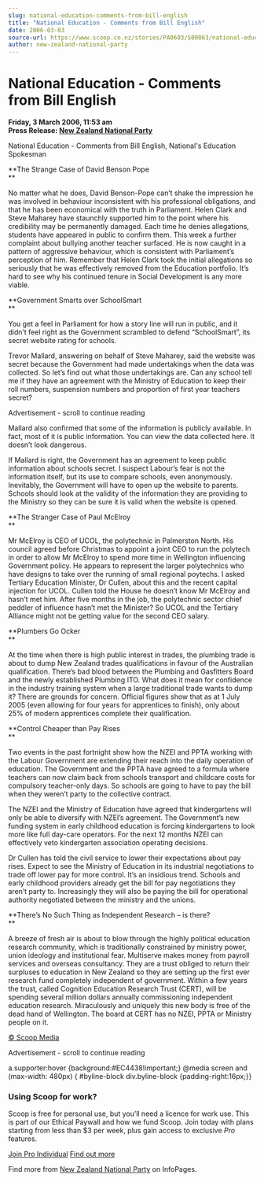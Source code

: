 ```yaml
---
slug: national-education-comments-from-bill-english
title: "National Education - Comments from Bill English"
date: 2006-03-03
source-url: https://www.scoop.co.nz/stories/PA0603/S00063/national-education-comments-from-bill-english.htm
author: new-zealand-national-party
---
```

National Education - Comments from Bill English
===============================================

**Friday, 3 March 2006, 11:53 am**  
**Press Release: [New Zealand National Party](https://info.scoop.co.nz/New_Zealand_National_Party)**

National Education - Comments from Bill English, National's Education Spokesman

**The Strange Case of David Benson Pope  
**

No matter what he does, David Benson-Pope can’t shake the impression he was involved in behaviour inconsistent with his professional obligations, and that he has been economical with the truth in Parliament. Helen Clark and Steve Maharey have staunchly supported him to the point where his credibility may be permanently damaged. Each time he denies allegations, students have appeared in public to confirm them. This week a further complaint about bullying another teacher surfaced. He is now caught in a pattern of aggressive behaviour, which is consistent with Parliament’s perception of him. Remember that Helen Clark took the initial allegations so seriously that he was effectively removed from the Education portfolio. It’s hard to see why his continued tenure in Social Development is any more viable.  

**Government Smarts over SchoolSmart  
**

You get a feel in Parliament for how a story line will run in public, and it didn’t feel right as the Government scrambled to defend “SchoolSmart”, its secret website rating for schools.

Trevor Mallard, answering on behalf of Steve Maharey, said the website was secret because the Government had made undertakings when the data was collected. So let’s find out what those undertakings are. Can any school tell me if they have an agreement with the Ministry of Education to keep their roll numbers, suspension numbers and proportion of first year teachers secret?

Advertisement - scroll to continue reading





Mallard also confirmed that some of the information is publicly available. In fact, most of it is public information. You can view the data collected here. It doesn’t look dangerous.

If Mallard is right, the Government has an agreement to keep public information about schools secret. I suspect Labour’s fear is not the information itself, but its use to compare schools, even anonymously. Inevitably, the Government will have to open up the website to parents. Schools should look at the validity of the information they are providing to the Ministry so they can be sure it is valid when the website is opened.  

**The Stranger Case of Paul McElroy  
**

Mr McElroy is CEO of UCOL, the polytechnic in Palmerston North. His council agreed before Christmas to appoint a joint CEO to run the polytech in order to allow Mr McElroy to spend more time in Wellington influencing Government policy. He appears to represent the larger polytechnics who have designs to take over the running of small regional poytechs. I asked Tertiary Education Minister, Dr Cullen, about this and the recent capital injection for UCOL. Cullen told the House he doesn’t know Mr McElroy and hasn’t met him. After five months in the job, the polytechnic sector chief peddler of influence hasn’t met the Minister? So UCOL and the Tertiary Alliance might not be getting value for the second CEO salary.  

**Plumbers Go Ocker  
**

At the time when there is high public interest in trades, the plumbing trade is about to dump New Zealand trades qualifications in favour of the Australian qualification. There’s bad blood between the Plumbing and Gasfitters Board and the newly established Plumbing ITO. What does it mean for confidence in the industry training system when a large traditional trade wants to dump it? There are grounds for concern. Official figures show that as at 1 July 2005 (even allowing for four years for apprentices to finish), only about 25% of modern apprentices complete their qualification.  

**Control Cheaper than Pay Rises  
**

Two events in the past fortnight show how the NZEI and PPTA working with the Labour Government are extending their reach into the daily operation of education. The Government and the PPTA have agreed to a formula where teachers can now claim back from schools transport and childcare costs for compulsory teacher-only days. So schools are going to have to pay the bill when they weren’t party to the collective contract.

The NZEI and the Ministry of Education have agreed that kindergartens will only be able to diversify with NZEI’s agreement. The Government’s new funding system in early childhood education is forcing kindergartens to look more like full day-care operators. For the next 12 months NZEI can effectively veto kindergarten association operating decisions.

Dr Cullen has told the civil service to lower their expectations about pay rises. Expect to see the Ministry of Education in its industrial negotiations to trade off lower pay for more control. It’s an insidious trend. Schools and early childhood providers already get the bill for pay negotiations they aren’t party to. Increasingly they will also be paying the bill for operational authority negotiated between the ministry and the unions.  

**There’s No Such Thing as Independent Research – is there?  
**

A breeze of fresh air is about to blow through the highly political education research community, which is traditionally constrained by ministry power, union ideology and institutional fear. Multiserve makes money from payroll services and overseas consultancy. They are a trust obliged to return their surpluses to education in New Zealand so they are setting up the first ever research fund completely independent of government. Within a few years the trust, called Cognition Education Research Trust (CERT), will be spending several million dollars annually commissioning independent education research. Miraculously and uniquely this new body is free of the dead hand of Wellington. The board at CERT has no NZEI, PPTA or Ministry people on it.

[© Scoop Media](http://www.scoop.co.nz/about/terms.html)  

Advertisement - scroll to continue reading



a.supporter:hover {background:#EC4438!important;} @media screen and (max-width: 480px) { #byline-block div.byline-block {padding-right:16px;}}

### Using Scoop for work?

Scoop is free for personal use, but you’ll need a licence for work use. This is part of our Ethical Paywall and how we fund Scoop. Join today with plans starting from less than $3 per week, plus gain access to exclusive _Pro_ features.  
  
[Join Pro Individual](https://pro.scoop.co.nz/Individual/?from=ProIn24) [Find out more](https://pro.scoop.co.nz/using-scoop-for-work/?from=ProIn24)

Find more from [New Zealand National Party](https://info.scoop.co.nz/New_Zealand_National_Party) on InfoPages.